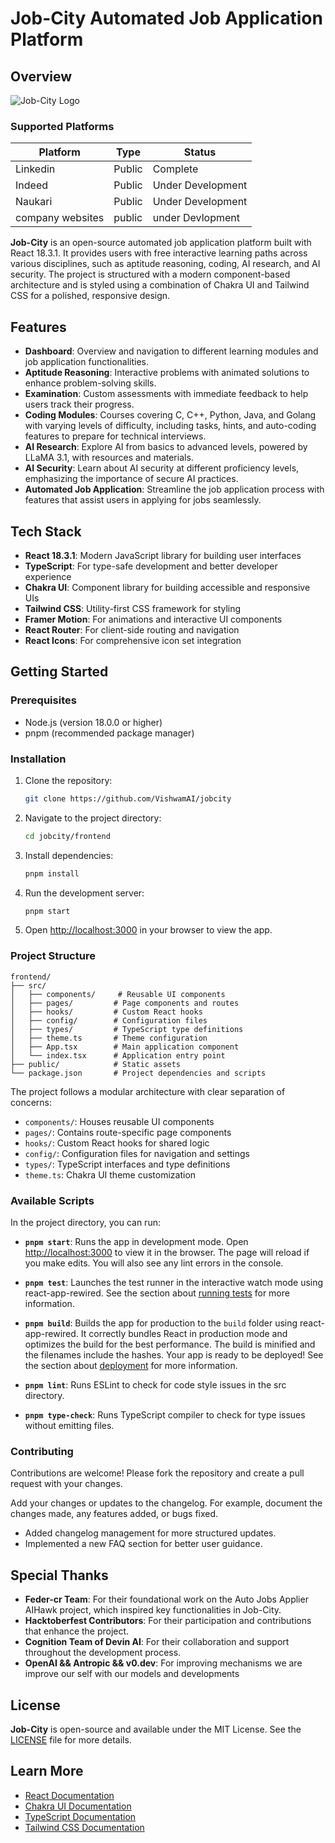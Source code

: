 # Job-City Automated Job Application Platform

## Overview

![Job-City Logo](https://github.com/user-attachments/assets/28656587-1b8e-4794-94e0-719126f6f80a)
### Supported Platforms
| Platform | Type    | Status            |
|----------|---------|-------------------|
| Linkedin   | Public  | Complete          |
| Indeed   | Public | Under Development   |
| Naukari  | Public  | Under Development |
| company websites| public| under Devlopment|

**Job-City** is an open-source automated job application platform built with React 18.3.1. It provides users with free interactive learning paths across various disciplines, such as aptitude reasoning, coding, AI research, and AI security. The project is structured with a modern component-based architecture and is styled using a combination of Chakra UI and Tailwind CSS for a polished, responsive design.

## Features

- **Dashboard**: Overview and navigation to different learning modules and job application functionalities.
- **Aptitude Reasoning**: Interactive problems with animated solutions to enhance problem-solving skills.
- **Examination**: Custom assessments with immediate feedback to help users track their progress.
- **Coding Modules**: Courses covering C, C++, Python, Java, and Golang with varying levels of difficulty, including tasks, hints, and auto-coding features to prepare for technical interviews.
- **AI Research**: Explore AI from basics to advanced levels, powered by LLaMA 3.1, with resources and materials.
- **AI Security**: Learn about AI security at different proficiency levels, emphasizing the importance of secure AI practices.
- **Automated Job Application**: Streamline the job application process with features that assist users in applying for jobs seamlessly.

## Tech Stack

- **React 18.3.1**: Modern JavaScript library for building user interfaces
- **TypeScript**: For type-safe development and better developer experience
- **Chakra UI**: Component library for building accessible and responsive UIs
- **Tailwind CSS**: Utility-first CSS framework for styling
- **Framer Motion**: For animations and interactive UI components
- **React Router**: For client-side routing and navigation
- **React Icons**: For comprehensive icon set integration

## Getting Started

### Prerequisites

- Node.js (version 18.0.0 or higher)
- pnpm (recommended package manager)

### Installation

1. Clone the repository:

    ```bash
    git clone https://github.com/VishwamAI/jobcity
    ```

2. Navigate to the project directory:

    ```bash
    cd jobcity/frontend
    ```

3. Install dependencies:

    ```bash
    pnpm install
    ```

4. Run the development server:

    ```bash
    pnpm start
    ```

5. Open [http://localhost:3000](http://localhost:3000) in your browser to view the app.

### Project Structure

```
frontend/
├── src/
│   ├── components/     # Reusable UI components
│   ├── pages/         # Page components and routes
│   ├── hooks/         # Custom React hooks
│   ├── config/        # Configuration files
│   ├── types/         # TypeScript type definitions
│   ├── theme.ts       # Theme configuration
│   ├── App.tsx        # Main application component
│   └── index.tsx      # Application entry point
├── public/            # Static assets
└── package.json       # Project dependencies and scripts
```

The project follows a modular architecture with clear separation of concerns:
- `components/`: Houses reusable UI components
- `pages/`: Contains route-specific page components
- `hooks/`: Custom React hooks for shared logic
- `config/`: Configuration files for navigation and settings
- `types/`: TypeScript interfaces and type definitions
- `theme.ts`: Chakra UI theme customization

### Available Scripts

In the project directory, you can run:

- **`pnpm start`**: Runs the app in development mode. Open [http://localhost:3000](http://localhost:3000) to view it in the browser. The page will reload if you make edits. You will also see any lint errors in the console.

- **`pnpm test`**: Launches the test runner in the interactive watch mode using react-app-rewired. See the section about [running tests](https://facebook.github.io/create-react-app/docs/running-tests) for more information.

- **`pnpm build`**: Builds the app for production to the `build` folder using react-app-rewired. It correctly bundles React in production mode and optimizes the build for the best performance. The build is minified and the filenames include the hashes. Your app is ready to be deployed! See the section about [deployment](https://facebook.github.io/create-react-app/docs/deployment) for more information.

- **`pnpm lint`**: Runs ESLint to check for code style issues in the src directory.

- **`pnpm type-check`**: Runs TypeScript compiler to check for type issues without emitting files.

### Contributing

Contributions are welcome! Please fork the repository and create a pull request with your changes.

Add your changes or updates to the changelog. For example, document the changes made, any features added, or bugs fixed. 

- Added changelog management for more structured updates.
- Implemented a new FAQ section for better user guidance.


## Special Thanks

- **Feder-cr Team**: For their foundational work on the Auto Jobs Applier AIHawk project, which inspired key functionalities in Job-City.
- **Hacktoberfest Contributors**: For their participation and contributions that enhance the project.
- **Cognition Team of Devin AI**: For their collaboration and support throughout the development process.
- **OpenAI && Antropic && v0.dev**: For improving mechanisms we are improve our self with our models and developments 

## License

**Job-City** is open-source and available under the MIT License. See the [LICENSE](LICENSE) file for more details.

## Learn More

- [React Documentation](https://reactjs.org/)
- [Chakra UI Documentation](https://chakra-ui.com/)
- [TypeScript Documentation](https://www.typescriptlang.org/)
- [Tailwind CSS Documentation](https://tailwindcss.com/)
